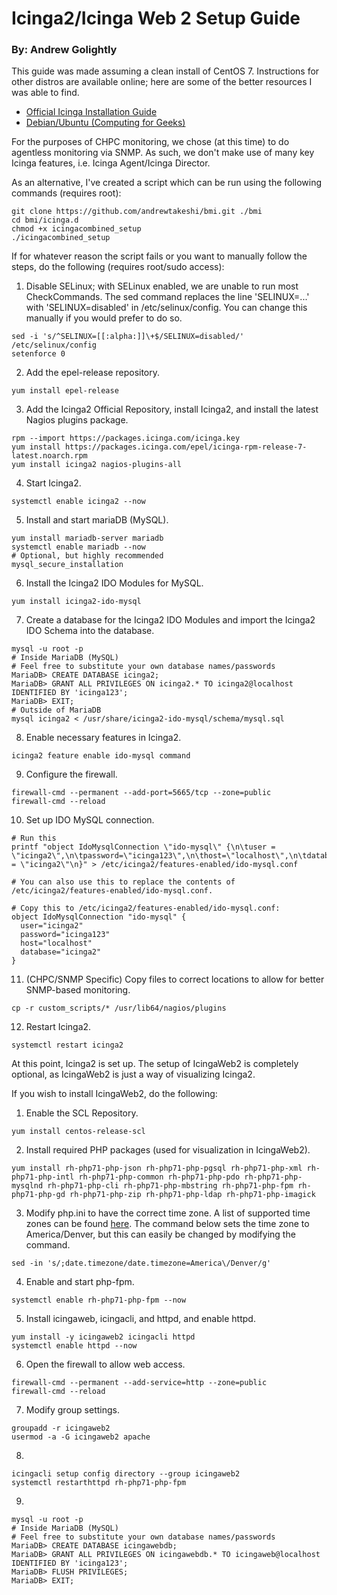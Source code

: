 # Icinga2/Icinga Web 2 Setup Guide
### By: Andrew Golightly

This guide was made assuming a clean install of CentOS 7. Instructions for other distros are available online; here are some of the better resources I was able to find. 

- [Official Icinga Installation Guide](https://icinga.com/docs/icinga2/latest/doc/02-installation/)
- [Debian/Ubuntu (Computing for Geeks)](https://computingforgeeks.com/how-to-install-icinga2-monitoring-tool-on-ubuntu-18-04-lts/)

For the purposes of CHPC monitoring, we chose (at this time) to do agentless monitoring via SNMP. As such, we don't make use of many key Icinga features, i.e. Icinga Agent/Icinga Director.

As an alternative, I've created a script which can be run using the following commands (requires root):
```
git clone https://github.com/andrewtakeshi/bmi.git ./bmi
cd bmi/icinga.d
chmod +x icingacombined_setup
./icingacombined_setup
```

If for whatever reason the script fails or you want to manually follow the steps, do the following (requires root/sudo access): 

1. Disable SELinux; with SELinux enabled, we are unable to run most CheckCommands. The sed command replaces the line 'SELINUX=...' with 'SELINUX=disabled' in /etc/selinux/config. You can change this manually if you would prefer to do so.
```
sed -i 's/^SELINUX=[[:alpha:]]\+$/SELINUX=disabled/' /etc/selinux/config
setenforce 0
```
2. Add the epel-release repository.
```
yum install epel-release
```
3. Add the Icinga2 Official Repository, install Icinga2, and install the latest Nagios plugins package.  
```
rpm --import https://packages.icinga.com/icinga.key
yum install https://packages.icinga.com/epel/icinga-rpm-release-7-latest.noarch.rpm
yum install icinga2 nagios-plugins-all
```
4. Start Icinga2. 
```
systemctl enable icinga2 --now
```
5. Install and start mariaDB (MySQL).
```
yum install mariadb-server mariadb
systemctl enable mariadb --now
# Optional, but highly recommended
mysql_secure_installation
```
6. Install the Icinga2 IDO Modules for MySQL.
```
yum install icinga2-ido-mysql
```
7. Create a database for the Icinga2 IDO Modules and import the Icinga2 IDO Schema into the database. 
```
mysql -u root -p
# Inside MariaDB (MySQL)
# Feel free to substitute your own database names/passwords
MariaDB> CREATE DATABASE icinga2;
MariaDB> GRANT ALL PRIVILEGES ON icinga2.* TO icinga2@localhost IDENTIFIED BY 'icinga123';
MariaDB> EXIT;
# Outside of MariaDB
mysql icinga2 < /usr/share/icinga2-ido-mysql/schema/mysql.sql
```
8. Enable necessary features in Icinga2.
```
icinga2 feature enable ido-mysql command
```
9. Configure the firewall.
```
firewall-cmd --permanent --add-port=5665/tcp --zone=public
firewall-cmd --reload
```
10. Set up IDO MySQL connection.
```
# Run this
printf "object IdoMysqlConnection \"ido-mysql\" {\n\tuser = \"icinga2\",\n\tpassword=\"icinga123\",\n\thost=\"localhost\",\n\tdatabase = \"icinga2\"\n}" > /etc/icinga2/features-enabled/ido-mysql.conf

# You can also use this to replace the contents of /etc/icinga2/features-enabled/ido-mysql.conf. 

# Copy this to /etc/icinga2/features-enabled/ido-mysql.conf:
object IdoMysqlConnection "ido-mysql" {
  user="icinga2"
  password="icinga123"
  host="localhost"
  database="icinga2"
}
```
11. (CHPC/SNMP Specific) Copy files to correct locations to allow for better SNMP-based monitoring.
```
cp -r custom_scripts/* /usr/lib64/nagios/plugins
```
12. Restart Icinga2.
```
systemctl restart icinga2
```

At this point, Icinga2 is set up. The setup of IcingaWeb2 is completely optional, as IcingaWeb2 is just a way of visualizing Icinga2.

If you wish to install IcingaWeb2, do the following:

1. Enable the SCL Repository.
```
yum install centos-release-scl
```
2. Install required PHP packages (used for visualization in IcingaWeb2).
```
yum install rh-php71-php-json rh-php71-php-pgsql rh-php71-php-xml rh-php71-php-intl rh-php71-php-common rh-php71-php-pdo rh-php71-php-mysqlnd rh-php71-php-cli rh-php71-php-mbstring rh-php71-php-fpm rh-php71-php-gd rh-php71-php-zip rh-php71-php-ldap rh-php71-php-imagick
```
3. Modify php.ini to have the correct time zone. A list of supported time zones can be found [here](https://www.php.net/manual/en/timezones.php). The command below sets the time zone to America/Denver, but this can easily be changed by modifying the command.
```
sed -in 's/;date.timezone/date.timezone=America\/Denver/g'
```
4. Enable and start php-fpm. 
```
systemctl enable rh-php71-php-fpm --now
```
5. Install icingaweb, icingacli, and httpd, and enable httpd. 
```
yum install -y icingaweb2 icingacli httpd
systemctl enable httpd --now
```
6. Open the firewall to allow web access.
```
firewall-cmd --permanent --add-service=http --zone=public
firewall-cmd --reload
```
7. Modify group settings.
```
groupadd -r icingaweb2
usermod -a -G icingaweb2 apache
```
8. 
```
icingacli setup config directory --group icingaweb2
systemctl restarthttpd rh-php71-php-fpm
```
9. 
```
mysql -u root -p
# Inside MariaDB (MySQL)
# Feel free to substitute your own database names/passwords
MariaDB> CREATE DATABASE icingawebdb;
MariaDB> GRANT ALL PRIVILEGES ON icingawebdb.* TO icingaweb@localhost IDENTIFIED BY 'icinga123';
MariaDB> FLUSH PRIVILEGES;
MariaDB> EXIT;
```

